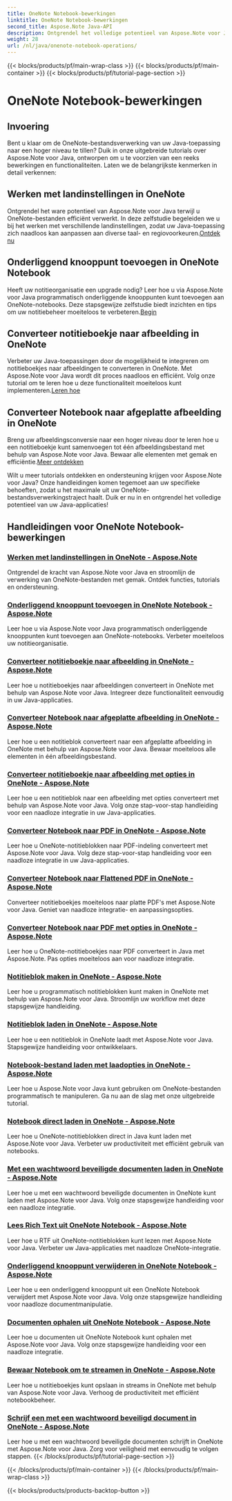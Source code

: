 ```yaml
---
title: OneNote Notebook-bewerkingen
linktitle: OneNote Notebook-bewerkingen
second_title: Aspose.Note Java-API
description: Ontgrendel het volledige potentieel van Aspose.Note voor Java met onze OneNote Notebook Operations Tutorials. Geef een stapsgewijze handleiding voor het verbeteren van uw Java-apps.
weight: 28
url: /nl/java/onenote-notebook-operations/
---
```


{{< blocks/products/pf/main-wrap-class >}}
{{< blocks/products/pf/main-container >}}
{{< blocks/products/pf/tutorial-page-section >}}

# OneNote Notebook-bewerkingen


## Invoering

Bent u klaar om de OneNote-bestandsverwerking van uw Java-toepassing naar een hoger niveau te tillen? Duik in onze uitgebreide tutorials over Aspose.Note voor Java, ontworpen om u te voorzien van een reeks bewerkingen en functionaliteiten. Laten we de belangrijkste kenmerken in detail verkennen:

## Werken met landinstellingen in OneNote

 Ontgrendel het ware potentieel van Aspose.Note voor Java terwijl u OneNote-bestanden efficiënt verwerkt. In deze zelfstudie begeleiden we u bij het werken met verschillende landinstellingen, zodat uw Java-toepassing zich naadloos kan aanpassen aan diverse taal- en regiovoorkeuren.[Ontdek nu](./working-with-locales/)

## Onderliggend knooppunt toevoegen in OneNote Notebook

Heeft uw notitieorganisatie een upgrade nodig? Leer hoe u via Aspose.Note voor Java programmatisch onderliggende knooppunten kunt toevoegen aan OneNote-notebooks. Deze stapsgewijze zelfstudie biedt inzichten en tips om uw notitiebeheer moeiteloos te verbeteren.[Begin](./add-child-node/)

## Converteer notitieboekje naar afbeelding in OneNote

 Verbeter uw Java-toepassingen door de mogelijkheid te integreren om notitieboekjes naar afbeeldingen te converteren in OneNote. Met Aspose.Note voor Java wordt dit proces naadloos en efficiënt. Volg onze tutorial om te leren hoe u deze functionaliteit moeiteloos kunt implementeren.[Leren hoe](./convert-notebook-to-image/)

## Converteer Notebook naar afgeplatte afbeelding in OneNote

 Breng uw afbeeldingsconversie naar een hoger niveau door te leren hoe u een notitieboekje kunt samenvoegen tot één afbeeldingsbestand met behulp van Aspose.Note voor Java. Bewaar alle elementen met gemak en efficiëntie.[Meer ontdekken](./convert-notebook-to-flattened-image/)

Wilt u meer tutorials ontdekken en ondersteuning krijgen voor Aspose.Note voor Java? Onze handleidingen komen tegemoet aan uw specifieke behoeften, zodat u het maximale uit uw OneNote-bestandsverwerkingstraject haalt. Duik er nu in en ontgrendel het volledige potentieel van uw Java-applicaties!
## Handleidingen voor OneNote Notebook-bewerkingen
### [Werken met landinstellingen in OneNote - Aspose.Note](./working-with-locales/)
Ontgrendel de kracht van Aspose.Note voor Java en stroomlijn de verwerking van OneNote-bestanden met gemak. Ontdek functies, tutorials en ondersteuning.
### [Onderliggend knooppunt toevoegen in OneNote Notebook - Aspose.Note](./add-child-node/)
Leer hoe u via Aspose.Note voor Java programmatisch onderliggende knooppunten kunt toevoegen aan OneNote-notebooks. Verbeter moeiteloos uw notitieorganisatie.
### [Converteer notitieboekje naar afbeelding in OneNote - Aspose.Note](./convert-notebook-to-image/)
Leer hoe u notitieboekjes naar afbeeldingen converteert in OneNote met behulp van Aspose.Note voor Java. Integreer deze functionaliteit eenvoudig in uw Java-applicaties.
### [Converteer Notebook naar afgeplatte afbeelding in OneNote - Aspose.Note](./convert-notebook-to-flattened-image/)
Leer hoe u een notitieblok converteert naar een afgeplatte afbeelding in OneNote met behulp van Aspose.Note voor Java. Bewaar moeiteloos alle elementen in één afbeeldingsbestand.
### [Converteer notitieboekje naar afbeelding met opties in OneNote - Aspose.Note](./convert-notebook-to-image-with-options/)
Leer hoe u een notitieblok naar een afbeelding met opties converteert met behulp van Aspose.Note voor Java. Volg onze stap-voor-stap handleiding voor een naadloze integratie in uw Java-applicaties.
### [Converteer Notebook naar PDF in OneNote - Aspose.Note](./convert-notebook-to-pdf/)
Leer hoe u OneNote-notitieblokken naar PDF-indeling converteert met Aspose.Note voor Java. Volg deze stap-voor-stap handleiding voor een naadloze integratie in uw Java-applicaties.
### [Converteer Notebook naar Flattened PDF in OneNote - Aspose.Note](./convert-notebook-to-flattened-pdf/)
Converteer notitieboekjes moeiteloos naar platte PDF's met Aspose.Note voor Java. Geniet van naadloze integratie- en aanpassingsopties.
### [Converteer Notebook naar PDF met opties in OneNote - Aspose.Note](./convert-notebook-to-pdf-with-options/)
Leer hoe u OneNote-notitieboekjes naar PDF converteert in Java met Aspose.Note. Pas opties moeiteloos aan voor naadloze integratie.
### [Notitieblok maken in OneNote - Aspose.Note](./create-notebook/)
Leer hoe u programmatisch notitieblokken kunt maken in OneNote met behulp van Aspose.Note voor Java. Stroomlijn uw workflow met deze stapsgewijze handleiding.
### [Notitieblok laden in OneNote - Aspose.Note](./loading-notebook/)
Leer hoe u een notitieblok in OneNote laadt met Aspose.Note voor Java. Stapsgewijze handleiding voor ontwikkelaars.
### [Notebook-bestand laden met laadopties in OneNote - Aspose.Note](./load-notebook-file-with-load-options/)
Leer hoe u Aspose.Note voor Java kunt gebruiken om OneNote-bestanden programmatisch te manipuleren. Ga nu aan de slag met onze uitgebreide tutorial.
### [Notebook direct laden in OneNote - Aspose.Note](./load-notebook-instantly/)
Leer hoe u OneNote-notitieblokken direct in Java kunt laden met Aspose.Note voor Java. Verbeter uw productiviteit met efficiënt gebruik van notebooks.
### [Met een wachtwoord beveiligde documenten laden in OneNote - Aspose.Note](./load-password-protected-documents/)
Leer hoe u met een wachtwoord beveiligde documenten in OneNote kunt laden met Aspose.Note voor Java. Volg onze stapsgewijze handleiding voor een naadloze integratie.
### [Lees Rich Text uit OneNote Notebook - Aspose.Note](./read-rich-text/)
Leer hoe u RTF uit OneNote-notitieblokken kunt lezen met Aspose.Note voor Java. Verbeter uw Java-applicaties met naadloze OneNote-integratie.
### [Onderliggend knooppunt verwijderen in OneNote Notebook - Aspose.Note](./remove-child-node/)
Leer hoe u een onderliggend knooppunt uit een OneNote Notebook verwijdert met Aspose.Note voor Java. Volg onze stapsgewijze handleiding voor naadloze documentmanipulatie.
### [Documenten ophalen uit OneNote Notebook - Aspose.Note](./retrieve-documents-from-onenote-notebook/)
Leer hoe u documenten uit OneNote Notebook kunt ophalen met Aspose.Note voor Java. Volg onze stapsgewijze handleiding voor een naadloze integratie.
### [Bewaar Notebook om te streamen in OneNote - Aspose.Note](./save-notebook-to-stream/)
Leer hoe u notitieboekjes kunt opslaan in streams in OneNote met behulp van Aspose.Note voor Java. Verhoog de productiviteit met efficiënt notebookbeheer.
### [Schrijf een met een wachtwoord beveiligd document in OneNote - Aspose.Note](./write-password-protected-document/)
Leer hoe u met een wachtwoord beveiligde documenten schrijft in OneNote met Aspose.Note voor Java. Zorg voor veiligheid met eenvoudig te volgen stappen.
{{< /blocks/products/pf/tutorial-page-section >}}

{{< /blocks/products/pf/main-container >}}
{{< /blocks/products/pf/main-wrap-class >}}

{{< blocks/products/products-backtop-button >}}
